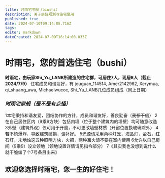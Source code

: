 ```yaml
---
title: 时雨宅宅规（biushi）
description: 关于居住规划与住宅使用
published: true
date: 2024-07-10T09:14:08.716Z
tags: 
editor: markdown
dateCreated: 2024-07-09T16:14:00.833Z
---
```


# 时雨宅，您的首选住宅（bushi）
**时雨宅，由玩家Shi_Yu_LANB所建造的住宅群，可居住7人，现居6人（截止2024/7/9）**
住宅成员和谐友好，有
jouguan_114514,
Amer2142962,
Xerymua,
qi_shuang_awa,
Michaelwucoc,
Shi_Yu_LANB几位成员组成（同上日期）
### *时雨宅家规（是不是有点怪）*
1本宅秉持和谐友爱，团结协作的方针，成员和谐友好，善良勤奋（~~我都不信~~）
2在自己居住区内（9乘9方块）包括内墙（位于整个建筑内的墙壁）均可随意改造
3外壁（建筑外观）仅可用于开窗，不可更改墙壁材质（开窗位置换玻璃除外）
4若不慎爆炸，导致建筑破损，请补好。
5光源请采用两种灯笼，海晶灯，萤石，红石灯，末地烛这五种照明方块，火把，两种篝火请不要在室内使用
6允许以自己房间（9乘9）设立领地（领地设置详情请见指令部分）
7《其实我也没想到说什么就干脆编了个7号条目出来》
## 欢迎您选择时雨宅，您一生的好住宅！